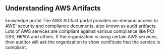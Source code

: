 ## Understanding AWS Artifacts


knowledge portal
The AWS Artifact portal provides on-demand access to AWS' security and compliance
documents, also known as audit artifacts.
Lots of AWS services are compliant against various compliance like PCI DSS, HIPAA and
others.
If the organization is using certain AWS services, then auditor will ask the organization to show
certificate that the service is compliant.